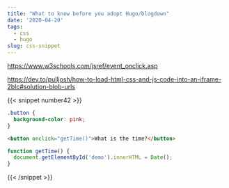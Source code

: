 ```yaml
---
title: "What to know before you adopt Hugo/blogdown"
date: '2020-04-20'
tags:
  - css
  - hugo
slug: css-snippet
---
```


https://www.w3schools.com/jsref/event_onclick.asp

https://dev.to/pulljosh/how-to-load-html-css-and-js-code-into-an-iframe-2blc#solution-blob-urls


{{< snippet number42 >}}
```css
.button {
  background-color: pink;
}
```

```html
<button onclick="getTime()">What is the time?</button>
```

```js
function getTime() {
  document.getElementById('demo').innerHTML = Date();
}
```
{{< /snippet >}}

